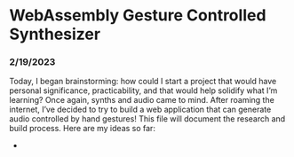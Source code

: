 # WebAssembly Gesture Controlled Synthesizer

### 2/19/2023
Today, I began brainstorming: how could I start a project that would have personal significance, practicability, and that would help solidify what I’m learning? Once again, synths and audio came to mind. After roaming the internet, I’ve decided to try to build a web application that can generate audio controlled by hand gestures! This file will document the research and build process. Here are my ideas so far:

- 